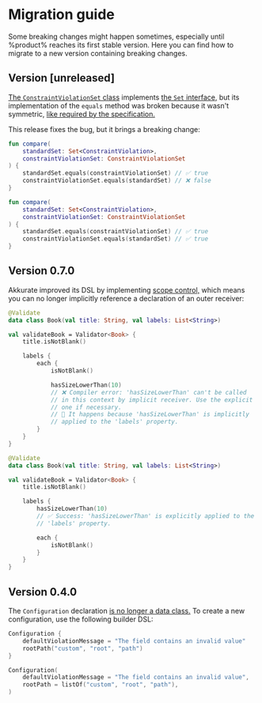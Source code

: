 # Migration guide

Some breaking changes might happen sometimes, especially until %product% reaches its first stable version. Here you can
find how to migrate to a new version containing breaking changes.

## Version [unreleased]

[The
`ConstraintViolationSet` class](https://akkurate.dev/api/akkurate-core/dev.nesk.akkurate.constraints/-constraint-violation-set/index.html)
implements [the `Set` interface,](https://kotlinlang.org/api/latest/jvm/stdlib/kotlin.collections/-set/) but its
implementation of the `equals` method was broken because it wasn't
symmetric, [like required by the specification.](https://kotlinlang.org/api/latest/jvm/stdlib/kotlin/-any/equals.html)

This release fixes the bug, but it brings a breaking change:

<tabs>
<tab title="Before v[unreleased]">

```kotlin
fun compare(
    standardSet: Set<ConstraintViolation>,
    constraintViolationSet: ConstraintViolationSet
) {
    standardSet.equals(constraintViolationSet) // ✅ true
    constraintViolationSet.equals(standardSet) // ❌ false
}
```

</tab>
<tab title="After v[unreleased]">

```kotlin
fun compare(
    standardSet: Set<ConstraintViolation>,
    constraintViolationSet: ConstraintViolationSet
) {
    standardSet.equals(constraintViolationSet) // ✅ true
    constraintViolationSet.equals(standardSet) // ✅ true
}
```

</tab>
</tabs>

## Version 0.7.0

Akkurate improved its DSL by
implementing [scope control,](https://kotlinlang.org/docs/type-safe-builders.html#scope-control-dslmarker) which means
you can no longer implicitly reference a declaration of an outer receiver:

<tabs>
<tab title="With implicit receivers">

```kotlin
@Validate
data class Book(val title: String, val labels: List<String>)

val validateBook = Validator<Book> {
    title.isNotBlank()

    labels {
        each {
            isNotBlank()

            hasSizeLowerThan(10)
            // ❌ Compiler error: 'hasSizeLowerThan' can't be called
            // in this context by implicit receiver. Use the explicit
            // one if necessary.
            // 💬 It happens because 'hasSizeLowerThan' is implicitly
            // applied to the 'labels' property.
        }
    }
}
```

</tab>
<tab title="With explicit receivers">

```kotlin
@Validate
data class Book(val title: String, val labels: List<String>)

val validateBook = Validator<Book> {
    title.isNotBlank()

    labels {
        hasSizeLowerThan(10)
        // ✅ Success: 'hasSizeLowerThan' is explicitly applied to the
        // 'labels' property.

        each {
            isNotBlank()
        }
    }
}
```

</tab>
</tabs>

## Version 0.4.0

The `Configuration`
declaration [is no longer a data class.](https://kotlinlang.org/docs/jvm-api-guidelines-backward-compatibility.html#don-t-use-data-classes-in-an-api)
To create a new configuration, use the following builder DSL:

<tabs>
<tab title="After v0.4.0">

```kotlin
Configuration {
    defaultViolationMessage = "The field contains an invalid value"
    rootPath("custom", "root", "path")
}
```

</tab>
<tab title="Before v0.4.0">

```kotlin
Configuration(
    defaultViolationMessage = "The field contains an invalid value",
    rootPath = listOf("custom", "root", "path"),
)
```

</tab>
</tabs>
